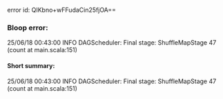 error id: QIKbno+wFFudaCin25fjOA==
### Bloop error:

25/06/18 00:43:00 INFO DAGScheduler: Final stage: ShuffleMapStage 47 (count at main.scala:151)
#### Short summary: 

25/06/18 00:43:00 INFO DAGScheduler: Final stage: ShuffleMapStage 47 (count at main.scala:151)